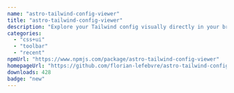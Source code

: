 ```yaml
---
name: "astro-tailwind-config-viewer"
title: "astro-tailwind-config-viewer"
description: "Explore your Tailwind config visually directly in your browser while developing."
categories:
  - "css+ui"
  - "toolbar"
  - "recent"
npmUrl: "https://www.npmjs.com/package/astro-tailwind-config-viewer"
homepageUrl: "https://github.com/florian-lefebvre/astro-tailwind-config-viewer"
downloads: 428
badge: "new"
---
```

